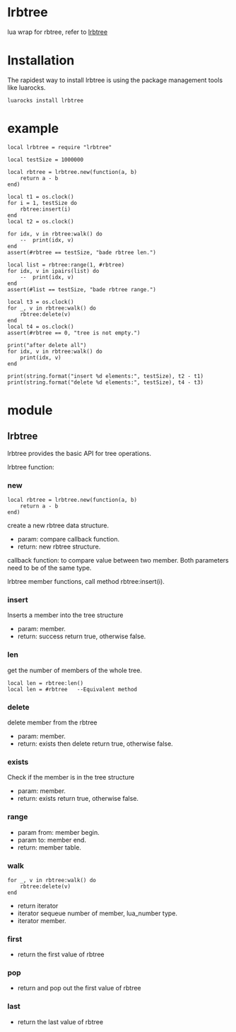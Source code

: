 # lrbtree
lua wrap for rbtree, refer to [lrbtree](https://github.com/bhhbazinga/lrbtree)

# Installation

The rapidest way to install lrbtree is using the package management tools like luarocks.

```
luarocks install lrbtree
```

# example

```
local lrbtree = require "lrbtree"

local testSize = 1000000

local rbtree = lrbtree.new(function(a, b)
    return a - b
end)

local t1 = os.clock()
for i = 1, testSize do
    rbtree:insert(i)
end
local t2 = os.clock()

for idx, v in rbtree:walk() do
    --	print(idx, v)
end
assert(#rbtree == testSize, "bade rbtree len.")

local list = rbtree:range(1, #rbtree)
for idx, v in ipairs(list) do
    --	print(idx, v)
end
assert(#list == testSize, "bade rbtree range.")

local t3 = os.clock()
for _, v in rbtree:walk() do
    rbtree:delete(v)
end
local t4 = os.clock()
assert(#rbtree == 0, "tree is not empty.")

print("after delete all")
for idx, v in rbtree:walk() do
    print(idx, v)
end

print(string.format("insert %d elements:", testSize), t2 - t1)
print(string.format("delete %d elements:", testSize), t4 - t3)

```

# module

## lrbtree

lrbtree provides the basic API for tree operations.

lrbtree function:

### new

```
local rbtree = lrbtree.new(function(a, b)
    return a - b
end)
```

create a new rbtree data structure.

*  param: compare callback function.
*  return: new rbtree structure.

callback function: to compare value between two member. Both parameters need to be of the same type.

lrbtree member functions, call method rbtree:insert(i).

### insert

Inserts a member into the tree structure

*  param: member.
*  return: success return true, otherwise false.

### len

get the number of members of the whole tree.  

```
local len = rbtree:len()
local len = #rbtree   --Equivalent method
```

### delete

delete member from the rbtree

*  param: member.
*  return: exists then delete return true, otherwise false.

### exists

Check if the member is in the tree structure

*  param: member.
*  return: exists return true, otherwise false.

### range

*  param from: member begin.
*  param to: member end.
*  return: member table.

### walk

```
for _, v in rbtree:walk() do
    rbtree:delete(v)
end
```

* return iterator
* iterator sequeue number of member, lua_number type.
* iterator member.

### first

* return the first value of rbtree

### pop

* return and pop out the first value of rbtree


### last

* return the last value of rbtree